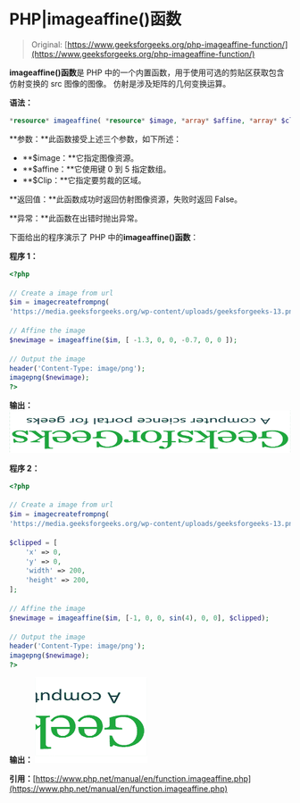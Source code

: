 # PHP|imageaffine()函数

> Original: [https://www.geeksforgeeks.org/php-imageaffine-function/](https://www.geeksforgeeks.org/php-imageaffine-function/)

**imageaffine()函数**是 PHP 中的一个内置函数，用于使用可选的剪贴区获取包含仿射变换的 src 图像的图像。 仿射是涉及矩阵的几何变换运算。

**语法：**

```php
*resource* imageaffine( *resource* $image, *array* $affine, *array* $clip )
```

**参数：**此函数接受上述三个参数，如下所述：

*   **$image：**它指定图像资源。
*   **$affine：**它使用键 0 到 5 指定数组。
*   **$Clip：**它指定要剪裁的区域。

**返回值：**此函数成功时返回仿射图像资源，失败时返回 False。

**异常：**此函数在出错时抛出异常。

下面给出的程序演示了 PHP 中的**imageaffine()函数**：

**程序 1：**

```php
<?php

// Create a image from url
$im = imagecreatefrompng(
'https://media.geeksforgeeks.org/wp-content/uploads/geeksforgeeks-13.png');

// Affine the image
$newimage = imageaffine($im, [ -1.3, 0, 0, -0.7, 0, 0 ]);

// Output the image
header('Content-Type: image/png');
imagepng($newimage);
?>
```

**输出：**
![](img/0f5078f48667441c8986d4e74f8f6c89.png)

**程序 2：**

```php
<?php

// Create a image from url
$im = imagecreatefrompng(
'https://media.geeksforgeeks.org/wp-content/uploads/geeksforgeeks-13.png');

$clipped = [
    'x' => 0,
    'y' => 0,
    'width' => 200,
    'height' => 200,
];

// Affine the image
$newimage = imageaffine($im, [-1, 0, 0, sin(4), 0, 0], $clipped);

// Output the image
header('Content-Type: image/png');
imagepng($newimage);
?>
```

**输出：**
![](img/f3d873ef09800ca93f223a2a07e3d8e6.png)

**引用：**[https://www.php.net/manual/en/function.imageaffine.php](https://www.php.net/manual/en/function.imageaffine.php)
